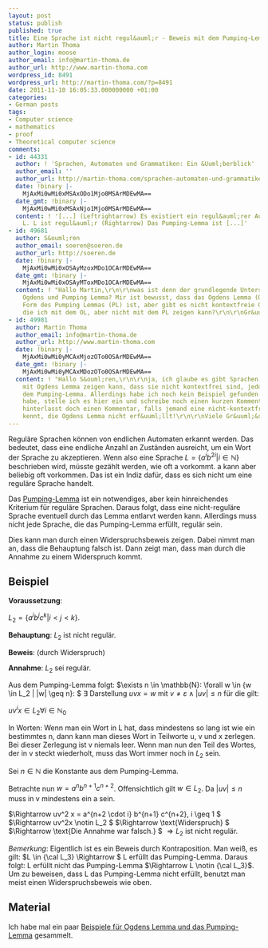```yaml
---
layout: post
status: publish
published: true
title: Eine Sprache ist nicht regul&auml;r - Beweis mit dem Pumping-Lemma
author: Martin Thoma
author_login: moose
author_email: info@martin-thoma.de
author_url: http://www.martin-thoma.com
wordpress_id: 8491
wordpress_url: http://martin-thoma.com/?p=8491
date: 2011-11-10 16:05:33.000000000 +01:00
categories:
- German posts
tags:
- Computer science
- mathematics
- proof
- Theoretical computer science
comments:
- id: 44331
  author: ! 'Sprachen, Automaten und Grammatiken: Ein &Uuml;berblick'
  author_email: ''
  author_url: http://martin-thoma.com/sprachen-automaten-und-grammatiken/
  date: !binary |-
    MjAxMi0wMi0xMSAxODo1Mjo0MSArMDEwMA==
  date_gmt: !binary |-
    MjAxMi0wMi0xMSAxNjo1Mjo0MSArMDEwMA==
  content: ! '[...] (Leftrightarrow) Es existiert ein regul&auml;rer Ausdruck f&uuml;r
    L. L ist regul&auml;r (Rightarrow) Das Pumping-Lemma ist [...]'
- id: 49681
  author: S&ouml;ren
  author_email: soeren@soeren.de
  author_url: http://soeren.de
  date: !binary |-
    MjAxMi0wMi0xOSAyMzoxMDo1OCArMDEwMA==
  date_gmt: !binary |-
    MjAxMi0wMi0xOSAyMToxMDo1OCArMDEwMA==
  content: ! "Hallo Martin,\r\n\r\nwas ist denn der grundlegende Unterschied zwischen
    Ogdens und Pumping Lemma? Mir ist bewusst, dass das Ogdens Lemma (OL) eine verallgemeinerte
    Form des Pumping Lemmas (PL) ist, aber gibt es nicht kontextfreie Grammatiken,
    die ich mit dem OL, aber nicht mit dem PL zeigen kann?\r\n\r\nGr&uuml;&szlig;e\r\nS&ouml;ren"
- id: 49981
  author: Martin Thoma
  author_email: info@martin-thoma.de
  author_url: http://www.martin-thoma.com
  date: !binary |-
    MjAxMi0wMi0yMCAxMjozOTo0OSArMDEwMA==
  date_gmt: !binary |-
    MjAxMi0wMi0yMCAxMDozOTo0OSArMDEwMA==
  content: ! "Hallo S&ouml;ren,\r\n\r\nja, ich glaube es gibt Sprachen bei denen man
    mit Ogdens Lemma zeigen kann, dass sie nicht kontextfrei sind, jedoch nicht mit
    dem Pumping-Lemma. Allerdings habe ich noch kein Beispiel gefunden. Wenn ich eins
    habe, stelle ich es hier ein und schreibe noch einen kurzen Kommentar.\r\n\r\nBitte
    hinterlasst doch einen Kommentar, falls jemand eine nicht-kontextfreie Sprache
    kennt, die Ogdens Lemma nicht erf&uuml;llt!\r\n\r\nViele Gr&uuml;&szlig;e,\r\nMartin"
---
```

Regul&auml;re Sprachen k&ouml;nnen von endlichen Automaten erkannt werden. Das bedeutet, dass eine endliche Anzahl an Zust&auml;nden ausreicht, um ein Wort der Sprache zu akzeptieren. Wenn also eine Sprache $L = \{a^i b^{2i} | i \in \mathbb{N}\}$ beschrieben wird, m&uuml;sste gez&auml;hlt werden, wie oft a vorkommt. a kann aber beliebig oft vorkommen. Das ist ein Indiz daf&uuml;r, dass es sich nicht um eine regul&auml;re Sprache handelt.

Das <a href="http://de.wikipedia.org/wiki/Pumping-Lemma">Pumping-Lemma</a> ist ein notwendiges, aber kein hinreichendes Kriterium f&uuml;r regul&auml;re Sprachen. Daraus folgt, dass eine nicht-regul&auml;re Sprache eventuell durch das Lemma entlarvt werden kann. Allerdings muss nicht jede Sprache, die das Pumping-Lemma erf&uuml;llt, regul&auml;r sein.

Dies kann man durch einen Widerspruchsbeweis zeigen. Dabei nimmt man an, dass die Behauptung falsch ist. Dann zeigt man, dass man durch die Annahme zu einem Widerspruch kommt.

<h2>Beispiel</h2>
<strong>Voraussetzung</strong>: 

$L_2 = \{a^i b^j c^k | i \lt j \lt k\}$.

<strong>Behauptung</strong>: $L_2$ ist nicht regul&auml;r.

<strong>Beweis</strong>: (durch Widerspruch)

<strong>Annahme</strong>: $L_2$ sei regul&auml;r.

Aus dem Pumping-Lemma folgt: 
$\exists n \in \mathbb{N}: \forall w \in \{w \in L_2 | |w| \geq n\}: $
$\exists \text{ Darstellung } uvx = w \text{ mit } v \neq \varepsilon \land |uv| \leq n$ f&uuml;r die gilt:

$uv^i x \in L_2 \forall i \in \mathbb{N}_0$

In Worten: Wenn man ein Wort in L hat, dass mindestens so lang ist wie ein bestimmtes n, dann kann man dieses Wort in Teilworte u, v und x zerlegen. Bei dieser Zerlegung ist v niemals leer. Wenn man nun den Teil des Wortes, der in v steckt wiederholt, muss das Wort immer noch in $L_2$ sein.

Sei $n \in \mathbb{N}$ die Konstante aus dem Pumping-Lemma.

Betrachte nun $w = a^n b^{n+1} c^{n+2}$. Offensichtlich gilt $w \in L_2$. Da $|uv| \leq n$ muss in v mindestens ein a sein. 

$\Rightarrow uv^2 x = a^{n+2 \cdot i} b^{n+1} c^{n+2}, i \geq 1 $
$\Rightarrow uv^2x \notin L_2 $
$\Rightarrow \text{Widerspruch} $
$\Rightarrow \text{Die Annahme war falsch.} $
$\Rightarrow L_2$ ist nicht regul&auml;r.

<em>Bemerkung</em>: Eigentlich ist es ein Beweis durch Kontraposition. Man wei&szlig;, es gilt:
$L \in {\cal L_3} \Rightarrow $ L erf&uuml;llt das Pumping-Lemma.
Daraus folgt:
L erf&uuml;llt nicht das Pumping-Lemma $\Rightarrow L \notin {\cal L_3}$.
Um zu beweisen, dass L das Pumping-Lemma nicht erf&uuml;llt, benutzt man meist einen Widerspruchsbeweis wie oben.

<h2>Material</h2>
Ich habe mal ein paar <a href='http://martin-thoma.com/wp-content/uploads/2011/11/odgen-pumping.zip'>Beispiele f&uuml;r Ogdens Lemma und das Pumping-Lemma</a> gesammelt.
